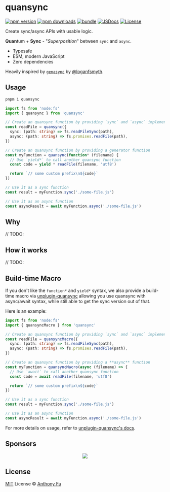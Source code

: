 # quansync

[![npm version][npm-version-src]][npm-version-href]
[![npm downloads][npm-downloads-src]][npm-downloads-href]
[![bundle][bundle-src]][bundle-href]
[![JSDocs][jsdocs-src]][jsdocs-href]
[![License][license-src]][license-href]

Create sync/async APIs with usable logic.

**Quan**tum + **Sync** - "_Superposition_" between `sync` and `async`.

- Typesafe
- ESM, modern JavaScript
- Zero dependencies

Heavily inspired by [`genasync`](https://github.com/loganfsmyth/gensync) by [@loganfsmyth](https://github.com/loganfsmyth).

## Usage

```bash
pnpm i quansync
```

```ts
import fs from 'node:fs'
import { quansync } from 'quansync'

// Create an quansync function by providing `sync` and `async` implementations
const readFile = quansync({
  sync: (path: string) => fs.readFileSync(path),
  async: (path: string) => fs.promises.readFile(path),
})

// Create an quansync function by providing a generator function
const myFunction = quansync(function* (filename) {
  // Use `yield*` to call another quansync function
  const code = yield * readFile(filename, 'utf8')

  return `// some custom prefix\n${code}`
})

// Use it as a sync function
const result = myFunction.sync('./some-file.js')

// Use it as an async function
const asyncResult = await myFunction.async('./some-file.js')
```

## Why

// TODO:

## How it works

// TODO:

## Build-time Macro

If you don't like the `function*` and `yield*` syntax, we also provide a build-time macro via [unplugin-quansync](https://github.com/unplugin/unplugin-quansync#usage) allowing you use quansync with async/await syntax, while still able to get the sync version out of that.

Here is an example:

```ts
import fs from 'node:fs'
import { quansyncMacro } from 'quansync'

// Create an quansync function by providing `sync` and `async` implementations
const readFile = quansyncMacro({
  sync: (path: string) => fs.readFileSync(path),
  async: (path: string) => fs.promises.readFile(path),
})

// Create an quansync function by providing a **async** function
const myFunction = quansyncMacro(async (filename) => {
  // Use `await` to call another quansync function
  const code = await readFile(filename, 'utf8')

  return `// some custom prefix\n${code}`
})

// Use it as a sync function
const result = myFunction.sync('./some-file.js')

// Use it as an async function
const asyncResult = await myFunction.async('./some-file.js')
```

For more details on usage, refer to [unplugin-quansync's docs](https://github.com/unplugin/unplugin-quansync#usage).

## Sponsors

<p align="center">
  <a href="https://cdn.jsdelivr.net/gh/antfu/static/sponsors.svg">
    <img src='https://cdn.jsdelivr.net/gh/antfu/static/sponsors.svg'/>
  </a>
</p>

## License

[MIT](./LICENSE) License © [Anthony Fu](https://github.com/antfu)

<!-- Badges -->

[npm-version-src]: https://img.shields.io/npm/v/quansync?style=flat&colorA=080f12&colorB=1fa669
[npm-version-href]: https://npmjs.com/package/quansync
[npm-downloads-src]: https://img.shields.io/npm/dm/quansync?style=flat&colorA=080f12&colorB=1fa669
[npm-downloads-href]: https://npmjs.com/package/quansync
[bundle-src]: https://img.shields.io/bundlephobia/minzip/quansync?style=flat&colorA=080f12&colorB=1fa669&label=minzip
[bundle-href]: https://bundlephobia.com/result?p=quansync
[license-src]: https://img.shields.io/github/license/antfu/quansync.svg?style=flat&colorA=080f12&colorB=1fa669
[license-href]: https://github.com/antfu/quansync/blob/main/LICENSE
[jsdocs-src]: https://img.shields.io/badge/jsdocs-reference-080f12?style=flat&colorA=080f12&colorB=1fa669
[jsdocs-href]: https://www.jsdocs.io/package/quansync
